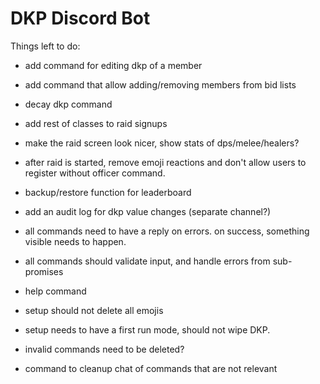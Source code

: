# DKP Discord Bot

Things left to do:
- add command for editing dkp of a member

- add command that allow adding/removing members from bid lists

- decay dkp command

- add rest of classes to raid signups

- make the raid screen look nicer, show stats of dps/melee/healers?

- after raid is started, remove emoji reactions and don't allow users to register without officer command.

- backup/restore function for leaderboard

- add an audit log for dkp value changes (separate channel?)

- all commands need to have a reply on errors. on success, something visible needs to happen.

- all commands should validate input, and handle errors from sub-promises

- help command

- setup should not delete all emojis
- setup needs to have a first run mode, should not wipe DKP.

- invalid commands need to be deleted?
- command to cleanup chat of commands that are not relevant 